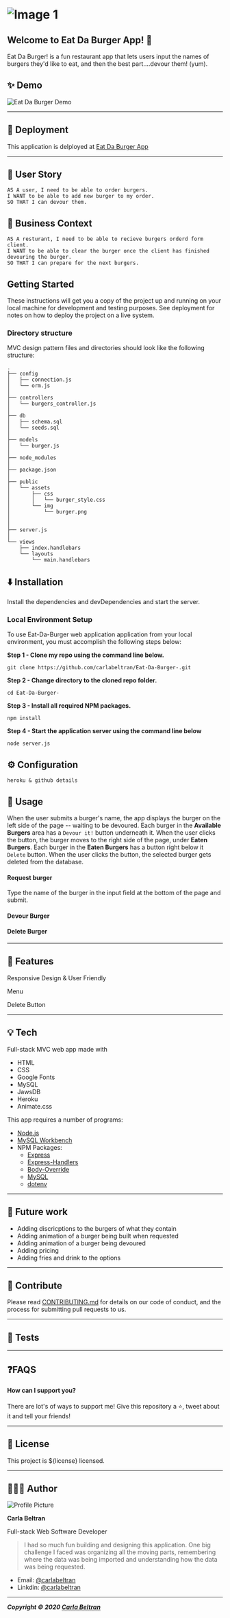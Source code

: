 # ![Image 1](public/img/edb.png)

## Welcome to Eat Da Burger App! 👋

Eat Da Burger! is a fun restaurant app that lets users input the names of burgers they'd like to eat, and then the best part....devour them! (yum).

## ✨ Demo

![Eat Da Burger Demo][demo]

[demo]: https://github.com/carlabeltran/Eat-Da-Burger-/blob/master/public/img/Eat%20Da%20Burger!%20(1).gif?raw=true "Eat Da Burger!"

*****

## 🚀 Deployment

This application is delployed at [Eat Da Burger App](https://eattburgerapp.herokuapp.com/)

*****

## 📕 User Story

```
AS A user, I need to be able to order burgers.
I WANT to be able to add new burger to my order.
SO THAT I can devour them.
```

## 💼 Business Context

```
AS A resturant, I need to be able to recieve burgers orderd form client.
I WANT to be able to clear the burger once the client has finished devouring the burger.
SO THAT I can prepare for the next burgers.
```

## Getting Started

These instructions will get you a copy of the project up and running on your local machine for development and testing purposes. See deployment for notes on how to deploy the project on a live system.

### Directory structure

MVC design pattern files and directories should look like the following structure:

```
.
├── config
│   ├── connection.js
│   └── orm.js
│ 
├── controllers
│   └── burgers_controller.js
│
├── db
│   ├── schema.sql
│   └── seeds.sql
│
├── models
│   └── burger.js
│ 
├── node_modules
│ 
├── package.json
│
├── public
│   └── assets
│       ├── css
│       │   └── burger_style.css
│       └── img
│           └── burger.png
│   
│
├── server.js
│
└── views
    ├── index.handlebars
    └── layouts
        └── main.handlebars
```

## ⬇️️ Installation

Install the dependencies and devDependencies and start the server.

### Local Environment Setup

To use Eat-Da-Burger web application application from your local environment, you must accomplish the following steps below:

**Step 1 - Clone my repo using the command line below.**
```
git clone https://github.com/carlabeltran/Eat-Da-Burger-.git
```
**Step 2 - Change directory to the cloned repo folder.**
```
cd Eat-Da-Burger-
```
**Step 3 - Install all required NPM packages.**
```
npm install
```
**Step 4 - Start the application server using the command line below**
```
node server.js
```

## ⚙️ Configuration
``````
heroku & github details

``````
## 💯 Usage

When the user submits a burger's name, the app displays the burger on the left side of the page -- waiting to be devoured.  Each burger in the **Available Burgers** area has a `Devour it!` button underneath it. When the user clicks the button, the burger moves to the right side of the page, under **Eaten Burgers**. Each burger in the **Eaten Burgers** has a button right below it `Delete` button. When the user clicks the button, the selected burger gets deleted from the database.

#### Request burger
Type the name of the burger in the input field at the bottom of the page and submit.

#### Devour Burger


#### Delete Burger


-----
## 🌈 Features

Responsive Design & User Friendly

Menu

Delete Button 

*****

## 💡 Tech

Full-stack MVC web app made with 

* HTML
* CSS
* Google Fonts
* MySQL
* JawsDB
* Heroku
* Animate.css

This app requires a number of programs:

* [Node.js](https://nodejs.org/en/)
* [MySQL Workbench](https://www.mysql.com/products/workbench/)
* NPM Packages: 
	* [Express](https://www.npmjs.com/package/express)
	* [Express-Handlers](https://www.npmjs.com/package/express-handlebars)
	* [Body-Override](https://www.npmjs.com/package/method-override)
	* [MySQL](https://www.npmjs.com/package/mysql)
	* [dotenv](https://www.npmjs.com/package/dotenv)

---

## 🔮 Future work

- Adding discricptions to the burgers of what they contain
- Adding animation of a burger being built when requested
- Adding animation of a burger being devoured
- Adding pricing
- Adding fries and drink to the options

---

## 🤝 Contribute

Please read [CONTRIBUTING.md](https://gist.github.com/carlabeltran) for details on our code of conduct, and the process for submitting pull requests to us.

----
## 🚨 Tests

----

## ❓FAQS

#### How can I support you?

There are lot's of ways to support me! Give this repository a ⭐, tweet about it and tell your friends!

----
## 📝 License

This project is ${license} licensed.
___

## ‍👩🏻‍💼 Author

![Profile Picture]()

**Carla Beltran**

Full-stack Web Software Developer

> I had so much fun building and designing this application. One big challenge I faced was organizing all the moving parts, remembering where the data was being imported and understanding how the data was being requested. 

- Email: [@carlabeltran](https://github.com/carlabeltran14@icloud.com)
- Linkdin: [@carlabeltran](https://github.com/carlabeltran)

---
***Copyright © 2020 [Carla Beltran](https://github.com/carlabeltran)***